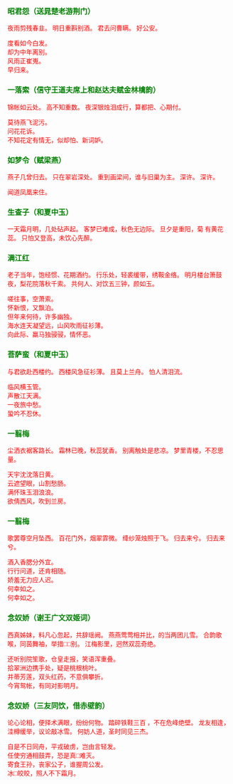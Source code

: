 <style type="text/css">
    .markdown-body{text-align: left;}
    h3{color:green}
    article{font-family:"楷体";color:red}
</style>

### 昭君怨（送晁楚老游荆门）
<article>
夜雨剪残春韭。  
明日重斟别酒。  
君去问曹瞒。  
好公安。  

度看如今白发。  
却为中年离别。  
风雨正崔嵬。  
早归来。  
</article>

### 一落索（信守王道夫席上和赵达夫赋金林檎韵）
<article>
锦帐如云处。  
高不知重数。  
夜深银烛泪成行，算都把、心期付。  

莫待燕飞泥污。  
问花花诉。  
不知花定有情无，似却怕、新词妒。  
</article>

### 如梦令（赋梁燕）
<article>
燕子几曾归去。  
只在翠岩深处。  
重到画梁间，谁与旧巢为主。  
深许。  
深许。  

闻道凤凰来住。  
</article>

### 生查子（和夏中玉）
<article>
一天霜月明，几处砧声起。  
客梦已难成，秋色无边际。  
旦夕是重阳，菊  
有黄花蕊。  
只怕又登高，未饮心先醉。  
</article>

### 满江红
<article>
老子当年，饱经惯、花期酒约。  
行乐处，轻裘缓带，绣鞍金络。  
明月楼台箫鼓夜，梨花院落秋千索。  
共何人、对饮五三钟，颜如玉。  

嗟往事，空萧索。  
怀新恨，又飘泊。  
但年来何待，许多幽独。  
海水连天凝望远，山风吹雨征衫薄。  
向此际、羸马独骎骎，情怀恶。  
</article>

### 菩萨蛮（和夏中玉）
<article>
与君欲赴西楼约。  
西楼风急征衫薄。  
且莫上兰舟。  
怕人清泪流。  

临风横玉管。  
声散江天满。  
一夜旅中愁。  
蛩吟不忍休。  
</article>

### 一翦梅
<article>
尘洒衣裾客路长。  
霜林已晚，秋蕊犹香。  
别离触处是悲凉。  
梦里青楼，不忍思量。  

天宇沈沈落日黄。  
云遮望眼，山割愁肠。  
满怀珠玉泪浪浪。  
欲倩西风，吹到兰房。  
</article>

### 一翦梅
<article>
歌罢尊空月坠西。  
百花门外，烟翠霏微。  
绛纱笼烛照于飞。  
归去来兮。  
归去来兮。  

酒入香腮分外宜。  
行行问道，还肯相随。  
娇羞无力应人迟。  
何幸如之。  
何幸如之。  
</article>

### 念奴娇（谢王广文双姬词）
<article>
西真姊妹，料凡心忽起，共辞瑶阙。  
燕燕莺莺相并比，的当两团儿雪。  
合韵歌喉，同茵舞袖，举措□□别。  
江梅影里，迥然双蕊奇绝。  

还听别院笙歌，仓皇走报，笑语浑重叠。  
拾翠洲边携手处，疑是桃根桃叶。  
并蒂芳莲，双头红药，不意俱攀折。  
今宵鸳帐，有同对影明月。  
</article>

### 念奴娇（三友同饮，借赤壁韵）
<article>
论心论相，便择术满眼，纷纷何物。  
踏碎铁鞋三百 ，不在危峰绝壁。  
龙友相逢，洼樽缓举，议论敲冰雪。  
何妨人道，圣时同见三杰。  

自是不日同舟，平戎破虏，岂由言轻发。  
任使穷通相鼓弄，恐是真□难灭。  
寄食王孙，丧家公子，谁握周公发。  
冰□皎皎，照人不下霜月。  
</article>

